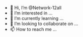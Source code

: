 - 👋 Hi, I’m @Network-12all
- 👀 I’m interested in ...
- 🌱 I’m currently learning ...
- 💞️ I’m looking to collaborate on ...
- 📫 How to reach me ...

<!---
Network-12all/Network-12all is a ✨ special ✨ repository because its `README.md` (this file) appears on your GitHub profile.
You can click the Preview link to take a look at your changes.
--->
